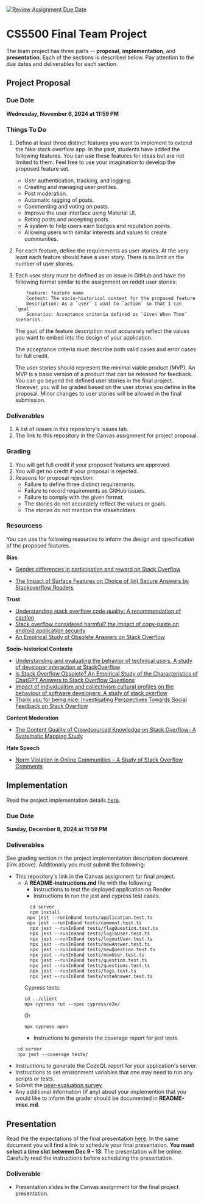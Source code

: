 [![Review Assignment Due Date](https://classroom.github.com/assets/deadline-readme-button-22041afd0340ce965d47ae6ef1cefeee28c7c493a6346c4f15d667ab976d596c.svg)](https://classroom.github.com/a/dncv8GYw)
# CS5500 Final Team Project

The team project has three parts -- __proposal__, __implementation__, and __presentation__. Each of the sections is described below. Pay attention to the due dates and deliverables for each section.

## Project Proposal

### Due Date

**Wednesday, November 6, 2024 at 11:59 PM**

### Things To Do

1. Define at least three distinct features you want to implement to extend the fake stack overflow app. In the past, students have added the following features. You can use these features for ideas but are not limited to them. Feel free to use your imagination to develop the proposed feature set.
    - User authentication, tracking, and logging.
    - Creating and managing user profiles.
    - Post moderation.
    - Automatic tagging of posts.
    - Commenting and voting on posts.
    - Improve the user interface using Material UI.
    - Rating posts and accepting posts.
    - A system to help users earn badges and reputation points.
    - Allowing users with similar interests and values to create communities.

2. For each feature, define the requirements as user stories. At the very least each feature should have a user story. There is no limit on the number of user stories.

3. Each user story must be defined as an issue in GitHub and have the following format similar to the assignment on reddit user stories:
    ```
        Feature: feature name
        Context: The socio-historical context for the proposed feature
        Description: As a `user` I want to `action` so that I can `goal`
        Scenarios: Acceptance criteria defined as `Given When Then` scenarios.
    ```
    The `goal` of the feature description must accurately reflect the values you want to embed into the design of your application. 

    The acceptance criteria must describe both valid cases and error cases for full credit.
    
    The user stories should represent the minimal viable product (MVP). An MVP is a basic version of a product that can be released for feedback. You can go beyond the defined user stories in the final project. However, you will be graded based on the user stories you define in the proposal. Minor changes to user stories will be allowed in the final submission.

### Deliverables

1. A list of issues in this repository's issues tab.
2. The link to this repository in the Canvas assignment for project proposal.

### Grading

1. You will get full credit if your proposed features are approved. 
2. You will get no credit if your proposal is rejected.
3. Reasons for proposal rejection:
    - Failure to define three distinct requirements.
    - Failure to record requirements as GitHub issues.
    - Failure to comply with the given format.
    - The stories do not accurately reflect the values or goals.
    - The stories do not mention the stakeholders.

### Resourcess

You can use the following resources to inform the design and specification of the proposed features.

__Bias__

- [Gender differences in participation and reward on Stack
Overflow](https://northeastern.instructure.com/courses/192460/files/29450826?module_item_id=10971180)

- [The Impact of Surface Features on Choice of (in) Secure Answers by Stackoverflow Readers](https://northeastern.instructure.com/courses/192460/files/29450818?module_item_id=10971179)

__Trust__

- [Understanding stack overflow code quality: A recommendation of caution](https://northeastern.instructure.com/courses/192460/files/29450809?module_item_id=10971178)
- [Stack overflow considered harmful? the impact of copy-paste on android application security](https://northeastern.instructure.com/courses/192460/files/29450857?module_item_id=10971185)
- [An Empirical Study of Obsolete Answers on Stack Overflow](https://northeastern.instructure.com/courses/192460/files/29450797?module_item_id=10971177)

__Socio-historical Contexts__

- [Understanding and evaluating the behavior of technical users. A study of developer interaction at StackOverflow](https://northeastern.instructure.com/courses/192460/files/29450856?module_item_id=10971184)
- [Is Stack Overflow Obsolete? An Empirical Study of the Characteristics of ChatGPT Answers to Stack Overflow Questions](https://northeastern.instructure.com/courses/192460/files/29450842?module_item_id=10971182)
- [Impact of individualism and collectivism cultural profiles on the behaviour of software developers: A study of stack overflow](https://northeastern.instructure.com/courses/192460/files/29451127?module_item_id=10971617)
- [Thank you for being nice: Investigating Perspectives Towards Social
Feedback on Stack Overflow](https://northeastern.instructure.com/courses/192460/files/29450788?module_item_id=10971176)

__Content Moderation__

- [The Content Quality of Crowdsourced Knowledge on Stack Overflow- A Systematic Mapping Study](https://northeastern.instructure.com/courses/192460/files/29450852?module_item_id=10971183)

__Hate Speech__

- [Norm Violation in Online Communities – A Study of Stack Overflow Comments](https://northeastern.instructure.com/courses/192460/files/29450834?module_item_id=10971181)


## Implementation

Read the project implementation details [here](https://northeastern-my.sharepoint.com/:w:/g/personal/j_mitra_northeastern_edu/ESvUWM5hRrdFtAz4JMNmMrUBfbrd3eQhaaatKM9jXiihEA?e=WSVv3r).

### Due Date

**Sunday, December 8, 2024 at 11:59 PM**

### Deliverables

See grading section in the project implementation description document (link above). Additonally you must submit the following:

- This repository's link in the Canvas assignment for final project. 
  - A **README-instructions.md** file with the following:
      - Instructions to test the deployed application on Render
      - Instructions to run the jest and cypress test cases.
    ```
      cd server
      npm install
     npx jest --runInBand tests/application.test.ts
     npx jest --runInBand tests/comment.test.ts
      npx jest --runInBand tests/flagQuestion.test.ts
      npx jest --runInBand tests/loginUser.test.ts
      npx jest --runInBand tests/logoutUser.test.ts
      npx jest --runInBand tests/newAnswer.test.ts
      npx jest --runInBand tests/newQuestion.test.ts
      npx jest --runInBand tests/newUser.test.ts
      npx jest --runInBand tests/question.test.ts
      npx jest --runInBand tests/questions.test.ts
      npx jest --runInBand tests/tags.test.ts
      npx jest --runInBand tests/voteAnswer.test.ts
     ```
    Cypress tests:
      ```
      cd ../client
      npx cypress run --spec cypress/e2e/
      ```
    Or 
      ```
      npx cypress open
    ```
      - Instructions to generate the coverage report for jest tests.
```
    cd server
    npx jest --coverage tests/
```
  - Instructions to generate the CodeQL report for your application's server.
  - Instructions to set environment variables that one may need to run any scripts or tests.
- Submit the [peer-evaluation survey](https://forms.gle/HF2Uk7bWwgq4rmXn7).
- Any additional information (if any) about your implemention that you would like to inform the grader should be documented in **README-misc.md**.

## Presentation

Read the the expectations of the final presentation [here](https://northeastern-my.sharepoint.com/:w:/g/personal/j_mitra_northeastern_edu/EUv2QWu7yMdIuf9xz6vf9K4BkZvC95lbwezneVYD-Uw4Yg?e=YrRVFM). In the same document you will find a link to schedule your final presentation. **You must select a time slot between Dec 9 - 13**. The presentation will be online. Carefully read the instructions before scheduling the presentation.

### Deliverable
- Presentation slides in the Canvas assignment for the final project presentation.